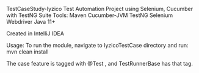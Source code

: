 TestCaseStudy-Iyzico
Test Automation Project using Selenium, Cucumber with TestNG Suite
Tools: Maven Cucumber-JVM TestNG Selenium Webdriver Java 11+

Created in IntelliJ IDEA



Usage:
To run the module, navigate to IyzicoTestCase directory and run:
mvn clean install

The case feature is tagged with @Test , and TestRunnerBase has that tag.
